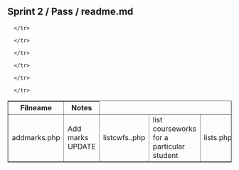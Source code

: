 

<html>
<head>

</head>
<body>
   <h2>Sprint 2 / Pass / readme.md</h2>
<table width="100%" border="1" style="border-collapse:collapse;">
<thead><tr>
   <th><strong>Filneame</strong></th>
   <th><strong>Notes</strong></th>
</thead>
      </tr>
   <td>addmarks.php</td>
   <td>Add marks UPDATE</td>

      </tr>
   <td>listcwfs..php</td>
   <td>list courseworks for a particular student</td>

      </tr>
   <td>lists.php</td>
   <td>List Students</td>

      </tr>
   <td>viewcw.php</td>
   <td>View Coursewourks</td>

      </tr>
   <td>viewcw2.php</td>
   <td>View Courseworks part 2</td>

      </tr>
   <td>views.php</td>
   <td>View Students</td>

      </tr>
   <td>views2.php</td>
   <td>View Students part 2</td>



 
</table>
